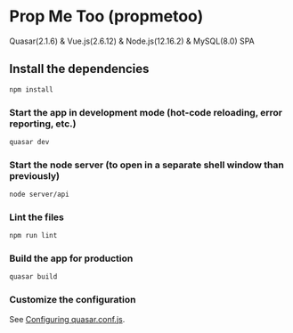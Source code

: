 # Prop Me Too (propmetoo)

Quasar(2.1.6) & Vue.js(2.6.12) & Node.js(12.16.2) & MySQL(8.0) SPA

## Install the dependencies

```bash
npm install
```

### Start the app in development mode (hot-code reloading, error reporting, etc.)

```bash
quasar dev
```

### Start the node server (to open in a separate shell window than previously)

```bash
node server/api
```

### Lint the files

```bash
npm run lint
```

### Build the app for production

```bash
quasar build
```

### Customize the configuration

See [Configuring quasar.conf.js](https://quasar.dev/quasar-cli/quasar-conf-js).
